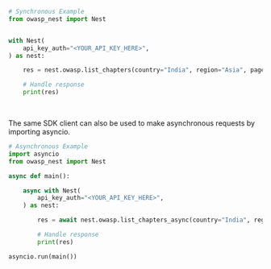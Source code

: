 <!-- Start SDK Example Usage [usage] -->
```python
# Synchronous Example
from owasp_nest import Nest


with Nest(
    api_key_auth="<YOUR_API_KEY_HERE>",
) as nest:

    res = nest.owasp.list_chapters(country="India", region="Asia", page=1)

    # Handle response
    print(res)
```

</br>

The same SDK client can also be used to make asynchronous requests by importing asyncio.
```python
# Asynchronous Example
import asyncio
from owasp_nest import Nest

async def main():

    async with Nest(
        api_key_auth="<YOUR_API_KEY_HERE>",
    ) as nest:

        res = await nest.owasp.list_chapters_async(country="India", region="Asia", page=1)

        # Handle response
        print(res)

asyncio.run(main())
```
<!-- End SDK Example Usage [usage] -->